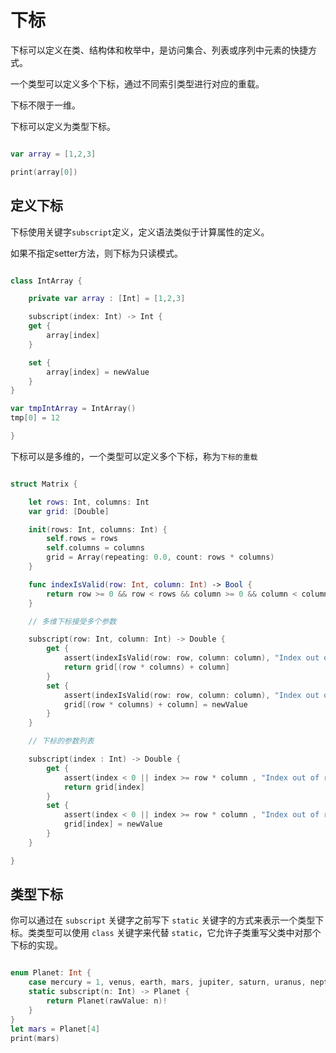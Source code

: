 # 下标

下标可以定义在类、结构体和枚举中，是访问集合、列表或序列中元素的快捷方式。

一个类型可以定义多个下标，通过不同索引类型进行对应的重载。

下标不限于一维。

下标可以定义为类型下标。

```swift

var array = [1,2,3]

print(array[0])

```


## 定义下标

下标使用关键字`subscript`定义，定义语法类似于计算属性的定义。

如果不指定setter方法，则下标为只读模式。

```swift

class IntArray {

    private var array : [Int] = [1,2,3]

    subscript(index: Int) -> Int {
    get {
        array[index]
    }

    set {
        array[index] = newValue
    }
}

var tmpIntArray = IntArray()
tmp[0] = 12

}

```

下标可以是多维的，一个类型可以定义多个下标，称为`下标的重载`

```swift

struct Matrix {

    let rows: Int, columns: Int
    var grid: [Double]

    init(rows: Int, columns: Int) {
        self.rows = rows
        self.columns = columns
        grid = Array(repeating: 0.0, count: rows * columns)
    }

    func indexIsValid(row: Int, column: Int) -> Bool {
        return row >= 0 && row < rows && column >= 0 && column < columns
    }

    // 多维下标接受多个参数

    subscript(row: Int, column: Int) -> Double {
        get {
            assert(indexIsValid(row: row, column: column), "Index out of range")
            return grid[(row * columns) + column]
        }
        set {
            assert(indexIsValid(row: row, column: column), "Index out of range")
            grid[(row * columns) + column] = newValue
        }
    }

    // 下标的参数列表

    subscript(index : Int) -> Double {
        get {
            assert(index < 0 || index >= row * column , "Index out of range")
            return grid[index]
        }
        set {
            assert(index < 0 || index >= row * column , "Index out of range")
            grid[index] = newValue
        }
    }

}

```

## 类型下标

你可以通过在 `subscript` 关键字之前写下 `static` 关键字的方式来表示一个类型下标。类类型可以使用 `class` 关键字来代替 `static`，它允许子类重写父类中对那个下标的实现。

```swift

enum Planet: Int {
    case mercury = 1, venus, earth, mars, jupiter, saturn, uranus, neptune
    static subscript(n: Int) -> Planet {
        return Planet(rawValue: n)!
    }
}
let mars = Planet[4]
print(mars)
```




